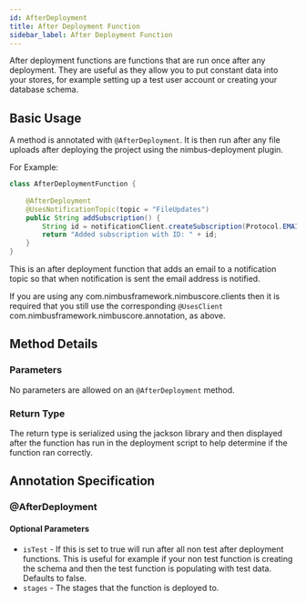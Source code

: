 ```yaml
---
id: AfterDeployment
title: After Deployment Function
sidebar_label: After Deployment Function
---
```


After deployment functions are functions that are run once after any deployment. They are useful as they allow you to put constant data into your stores, for example setting up a test user account or creating your database schema.

## Basic Usage
A method is annotated with `@AfterDeployment`. It is then run after any file uploads after deploying the project using the nimbus-deployment plugin. 

For Example: 
```java
class AfterDeploymentFunction {
    
    @AfterDeployment
    @UsesNotificationTopic(topic = "FileUpdates")
    public String addSubscription() {
        String id = notificationClient.createSubscription(Protocol.EMAIL, "admin@nimbusframework.com");
        return "Added subscription with ID: " + id;
    }
}
```

This is an after deployment function that adds an email to a notification topic so that when notification is sent the email address is notified. 

If you are using any com.nimbusframework.nimbuscore.clients then it is required that you still use the corresponding `@UsesClient` com.nimbusframework.nimbuscore.annotation, as above. 

## Method Details
### Parameters
No parameters are allowed on an `@AfterDeployment` method. 

### Return Type
The return type is serialized using the jackson library and then displayed after the function has run in the deployment script to help determine if the function ran correctly.

## Annotation Specification
### @AfterDeployment
#### Optional Parameters
* `isTest` - If this is set to true will run after all non test after deployment functions. This is useful for example if your non test function is creating the schema and then the test function is populating with test data. Defaults to false.
* `stages` - The stages that the function is deployed to.
